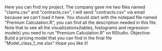Here you can find my project.
The company gave me two files named "claims.csv" and "contracts.csv", I will send "contracts.csv" via email because we can't load it here.
You should start with the notepad file named "Premium Calculation.R", you can find all the description needed in this file.
Note that to see all the visualizations(tables, histograms and regression models) you need to run "Premium Calculation.R" on RStudio.
Objective: Build a pricing model that you can find in the final file "Model_class_1_me.xlsx"
Hope you like it!

